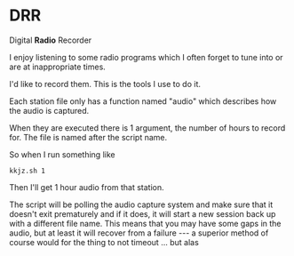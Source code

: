 # DRR

Digital **Radio** Recorder

I enjoy listening to some radio programs which I often forget to tune into or are at inappropriate times.

I'd like to record them.  This is the tools I use to do it.

Each station file only has a function named "audio" which describes how the audio is captured.

When they are executed there is 1 argument, the number of hours to record for.  The file is named 
after the script name.

So when I run something like

    kkjz.sh 1

Then I'll get 1 hour audio from that station.

The script will be polling the audio capture system and make sure that it doesn't exit prematurely and if it does, it will start a new session back up
with a different file name.  This means that you may have some gaps in the audio, but at least it will recover from a failure --- a superior method of
course would for the thing to not timeout ... but alas
